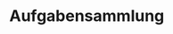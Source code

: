<!--
version:  0.0.1
language: de
narrator: Deutsch Female

tags: 

comment: 

author: Martin Lommatzsch, André Dietrich




@style
main > *:not(:last-child) {
  margin-bottom: 3rem;
}

input {
    text-align: center;
}

.flex-container {
    display: flex;
    flex-wrap: wrap;
    align-items: stretch;
    gap: 20px;
}

.flex-child {
    flex: 1;
    min-width: 350px;
    margin-right: 20px;
}

@media (max-width: 400px) {
    .flex-child {
        flex: 100%;
        margin-right: 0;
    }
}
@end









@onload
window.segments = window.segments || {}

window.toggleSegments = function (uid, i) {
  segments[uid][i] = !segments[uid][i]
}
@end

@circleQuiz: @circleQuiz_(@uid,@0)

@circleQuiz_
<script modify="false">
const segments = @input(`segments-@0`);
const cx = 145, cy = 150, r = 140;

const circleFill = "white";  // Hintergrundfarbe Kreis
const lineColor  = "black";          // Linienfarbe
const segmentFill = "orange";     // Füllfarbe aktiver Segmente

const step = 360 / segments;
const startOffset = -90;

let lines = "";
let slices = "";

if (segments > 1) {
  for (let i = 0; i < segments; i++) {
    const a0 = (startOffset + step * i) * Math.PI / 180;
    const a1 = (startOffset + step * (i + 1)) * Math.PI / 180;

    const x0 = cx + r * Math.cos(a0), y0 = cy + r * Math.sin(a0);
    const x1 = cx + r * Math.cos(a1), y1 = cy + r * Math.sin(a1);

    const largeArc = (step > 180) ? 1 : 0;
    const sweep = 1;

    const isActive = window.segments['@0'][i];
    slices += `
      <path class="slice@0 slice@0 ${isActive ? 'active' : ''}"
            d="M ${cx},${cy} L ${x0},${y0} A ${r},${r} 0 ${largeArc},${sweep} ${x1},${y1} Z"
            onclick="
              this.classList.toggle('active');
              toggleSegments('@0', ${i});
            ">
      </path>
    `;

    lines += `<line x1="${cx}" y1="${cy}" x2="${x0}" y2="${y0}" stroke="${lineColor}" stroke-width="2"/>`;
  }
} else {
    const isActive = window.segments['@0'][0];
    slices = `
    <circle class="slice@0 ${isActive ? 'active' : ''}"
            cx="${cx}" cy="${cy}" r="${r}"
            onclick="this.classList.toggle('active'); toggleSegments('@0', 0);">
    </circle>
  `;
}

`HTML:
<svg viewBox="0 0 300 300" xmlns="http://www.w3.org/2000/svg" width="300" height="300" 
     style="--line:${lineColor}; --segment:${segmentFill}">
  <style>
    .slice@0 { fill: transparent; cursor: pointer; }
    .slice@0.active { fill: var(--segment); }
  </style>

  <circle cx="${cx}" cy="${cy}" r="${r}" stroke="${lineColor}" stroke-width="2" fill="${circleFill}"/>
  ${slices}
  ${lines}
</svg>
`
</script>

<script run-once modify="false" input="range" output="segments-@0" value="1" min="1" max="32" input-always-active>
if (!segments["@0"] || @input != segments["@0"].length) {
  segments["@0"] = Array(@input).fill(false);
}

@input
</script>

[[!]]
<script>
@1 === ((window.segments["@0"].filter(i => i).length) / window.segments["@0"].length)
</script>
@end












import: https://raw.githubusercontent.com/liaTemplates/algebrite/master/README.md
import: https://raw.githubusercontent.com/LiaTemplates/Tikz-Jax/main/README.md
import: https://raw.githubusercontent.com/LiaTemplates/mermaid_template/0.1.4/README.md

script: https://cdn.jsdelivr.net/gh/LiaTemplates/Tikz-Jax@main/dist/index.js


import: https://raw.githubusercontent.com/liaTemplates/ABCjs/main/README.md
        https://raw.githubusercontent.com/LiaTemplates/Speech-Recognition-Quiz/refs/heads/main/README.md
        https://raw.githubusercontent.com/liaTemplates/AVR8js/main/README.md
        https://raw.githubusercontent.com/liaTemplates/JSXGraph/main/README.md
        https://raw.githubusercontent.com/LiaTemplates/mec2/main/README.md
        https://raw.githubusercontent.com/LiaTemplates/CollaborativeDrawing/main/README.md
        https://raw.githubusercontent.com/LiaTemplates/SpreadSheet/refs/heads/main/README.md
        https://github.com/LiaTemplates/PeriodicTable/blob/main/README.md
        https://raw.githubusercontent.com/LiaTemplates/GGBScript/refs/heads/main/README.md



formula: \carry   \textcolor{red}{\scriptsize #1}
formula: \digit   \rlap{\carry{#1}}\phantom{#2}#2
formula: \permil  \text{‰}


-->


# Aufgabensammlung